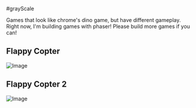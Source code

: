 #grayScale

Games that look like chrome's dino game, but have different gameplay. Right now, I'm building games with phaser! Please build more games if you can!

## Flappy Copter

![Image](http://i.imgur.com/kdRva28.png)

## Flappy Copter 2

![Image](http://i.imgur.com/FfJ9LhB.png)
